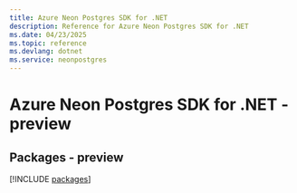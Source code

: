 ```yaml
---
title: Azure Neon Postgres SDK for .NET
description: Reference for Azure Neon Postgres SDK for .NET
ms.date: 04/23/2025
ms.topic: reference
ms.devlang: dotnet
ms.service: neonpostgres
---
```

# Azure Neon Postgres SDK for .NET - preview
## Packages - preview
[!INCLUDE [packages](neon-postgres-index.md)]